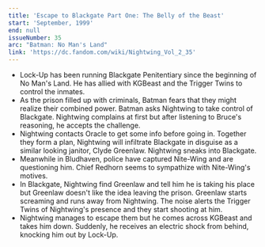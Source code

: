```yaml
---
title: 'Escape to Blackgate Part One: The Belly of the Beast'
start: 'September, 1999'
end: null
issueNumber: 35
arc: "Batman: No Man's Land"
link: 'https://dc.fandom.com/wiki/Nightwing_Vol_2_35'
---
```


- Lock-Up has been running Blackgate Penitentiary since the beginning of No Man's Land. He has allied with KGBeast and the Trigger Twins to control the inmates.
- As the prison filled up with criminals, Batman fears that they might realize their combined power. Batman asks Nightwing to take control of Blackgate. Nightwing complains at first but after listening to Bruce's reasoning, he accepts the challenge.
- Nightwing contacts Oracle to get some info before going in. Together they form a plan, Nightwing will infiltrate Blackgate in disguise as a similar looking janitor, Clyde Greenlaw. Nightwing sneaks into Blackgate.
- Meanwhile in Bludhaven, police have captured Nite-Wing and are questioning him. Chief Redhorn seems to sympathize with Nite-Wing's motives.
- In Blackgate, Nightwing find Greenlaw and tell him he is taking his place but Greenlaw doesn't like the idea leaving the prison. Greenlaw starts screaming and runs away from Nightwing. The noise alerts the Trigger Twins of Nightwing's presence and they start shooting at him.
- Nightwing manages to escape them but he comes across KGBeast and takes him down. Suddenly, he receives an electric shock from behind, knocking him out by Lock-Up.
